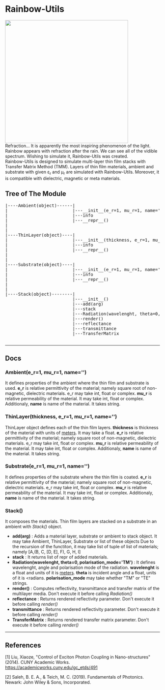 # Rainbow-Utils
<img src="refraction.png" width="400">
<br>
Refraction... It is apparently the most inspiring phenomenon of the light. Rainbow appears with refraction after the rain. We can see all of the vidible spectrum. Wishing to simulate it, Rainbow-Utils was created. 
<br>
Rainbow-Utils is designed to simulate multi-layer thin film stacks with Transfer Matrix Method (TMM). Layers of thin film materials, ambient and substrate  with given ε<sub>r</sub> and µ<sub>r</sub> are simulated with Rainbow-Utils. Moreover, it is compatible with dielectric, magnetic or meta materials.

## Tree of The Module

<pre>
|----Ambient(object)------|
|                         |---__init__(e_r=1, mu_r=1, name='')
|                         |---info
|                         |---__repr__()
|
|
|----ThinLayer(object)----|
|                         |---__init__(thickness, e_r=1, mu_r=1, name='')
|                         |---info
|                         |---__repr__()
|
|
|----Substrate(object)----|
|                         |---__init__(e_r=1, mu_r=1, name='')
|                         |---info
|                         |---__repr__()
|
|
|----Stack(object)--------|
                          |---__init__()
                          |---add(arg)
                          |---stack
                          |---Radiation(wavelenght, theta=0, polarisation_mode='TM')
                          |---render()
                          |---reflectance
                          |---transmittance
                          |---TransferMatrix

</pre>
<hr>

## Docs


### Ambient(e_r=1, mu_r=1, name='')
  It defines properties of the ambient where the thin film and substrate is used. **e_r** is relative permittivity of the material; namely square root of non-magnetic, dielectric materials. e_r may take int, float or complex. **mu_r** is relative permeability of the material. It may take int, float or complex. Additionaly, **name** is name of the material. It takes string.

### ThinLayer(thickness, e_r=1, mu_r=1, name='')
  ThinLayer object defines each of the thin film layers. **thickness** is thickness of the material with units of <u>meters</u>. It may take a float. **e_r** is relative permittivity of the material; namely square root of non-magnetic, dielectric materials. e_r may take int, float or complex. **mu_r** is relative permeability of the material. It may take int, float or complex. Additionaly, **name** is name of the material. It takes string.

### Substrate(e_r=1, mu_r=1, name='')
  It defines properties of the substrate where the thin film is coated. **e_r** is relative permittivity of the material; namely square root of non-magnetic, dielectric materials. e_r may take int, float or complex. **mu_r** is relative permeability of the material. It may take int, float or complex. Additionaly, **name** is name of the material. It takes string.

### Stack()
It composes the materials. Thin film layers are stacked on a substrate in an ambient with *Stack()* object.

- **add(arg)** : Adds a material layer, substrate or ambient to stack object. It may take Ambient, ThinLayer, Substrate or list of these objects Due to the recursion of the functiton, it may take list of tuple of list of materials; namely [A,(B, C, [D, E], F), G, H, I] 
- **stack** : It returns list of repr of added materials.
- **Radiation(wavelenght, theta=0, polarisation_mode='TM')** : It defines wavelenght, angle and polarisation mode of the radiation. **wavelenght** is a float and units of it is <u>meters</u>. **theta** is incident angle and a float, units of it is <radians</u>. **polarisation_mode** may take whether "TM" or "TE" strings.
- **render()** : Computes reflectivity, transmittance and transfer matrix of the multilayer media. Don't execute it before calling *Radiation()*
- **reflectance** : Returns rendered reflectivity parameter. Don't execute it before calling *render()*
- **transmittance** : Returns rendered reflectivity parameter. Don't execute it before calling *render()*
- **TransferMatrix** : Returns rendered transfer matrix parameter. Don't execute it before calling *render()*

<hr>

## References
[1] Liu, Xiaoze, "Control of Exciton Photon Coupling in Nano-structures" (2014). CUNY Academic Works.
https://academicworks.cuny.edu/gc_etds/491


[2] Saleh, B. E. A., & Teich, M. C. (2019). Fundamentals of 
Photonics. Newark: John Wiley & Sons, Incorporated.

